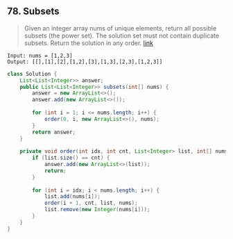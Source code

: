 ## 78. Subsets
> Given an integer array nums of unique elements, return all possible subsets (the power set). The solution set must not contain duplicate subsets. Return the solution in any order. [link](https://leetcode.com/problems/subsets/)
```
Input: nums = [1,2,3]
Output: [[],[1],[2],[1,2],[3],[1,3],[2,3],[1,2,3]]
```
```java
class Solution {
    List<List<Integer>> answer;
    public List<List<Integer>> subsets(int[] nums) {
        answer = new ArrayList<>();
        answer.add(new ArrayList<>());
        
        for (int i = 1; i <= nums.length; i++) {
            order(0, i, new ArrayList<>(), nums);
        }
        return answer;
    }
    
    private void order(int idx, int cnt, List<Integer> list, int[] nums) {
        if (list.size() == cnt) {
            answer.add(new ArrayList<>(list));
            return;
        }
        
        for (int i = idx; i < nums.length; i++) {
            list.add(nums[i]);
            order(i + 1, cnt, list, nums);
            list.remove(new Integer(nums[i]));
        }
    }
}
```